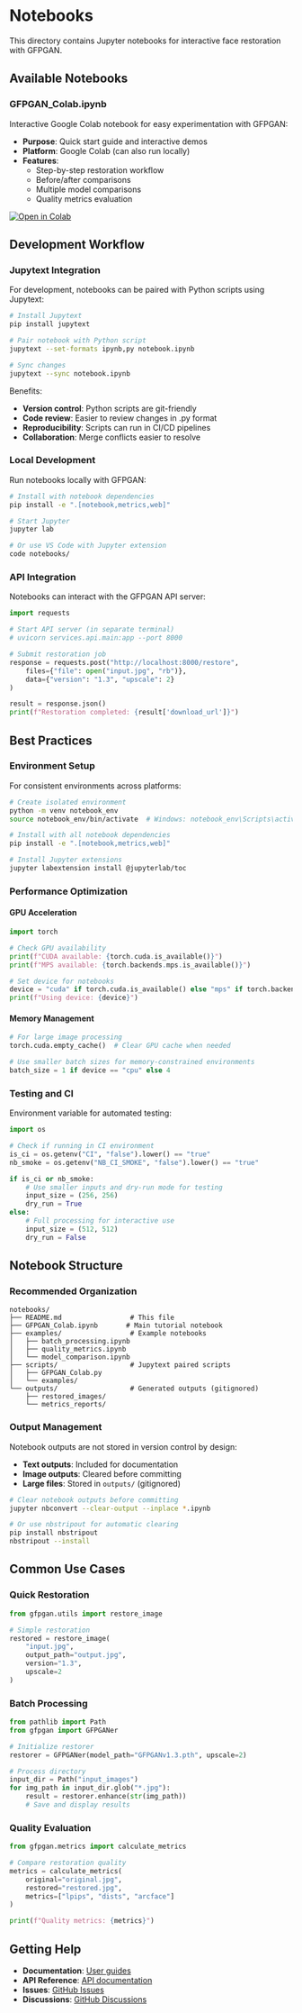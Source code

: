 # Notebooks

This directory contains Jupyter notebooks for interactive face restoration with GFPGAN.

## Available Notebooks

### GFPGAN_Colab.ipynb

Interactive Google Colab notebook for easy experimentation with GFPGAN:

- **Purpose**: Quick start guide and interactive demos
- **Platform**: Google Colab (can also run locally)
- **Features**:
  - Step-by-step restoration workflow
  - Before/after comparisons
  - Multiple model comparisons
  - Quality metrics evaluation

[![Open in Colab](https://colab.research.google.com/assets/colab-badge.svg)](https://colab.research.google.com/github/IAmJonoBo/GFPGAN/blob/main/notebooks/GFPGAN_Colab.ipynb)

## Development Workflow

### Jupytext Integration

For development, notebooks can be paired with Python scripts using Jupytext:

```bash
# Install Jupytext
pip install jupytext

# Pair notebook with Python script
jupytext --set-formats ipynb,py notebook.ipynb

# Sync changes
jupytext --sync notebook.ipynb
```

Benefits:
- **Version control**: Python scripts are git-friendly
- **Code review**: Easier to review changes in .py format
- **Reproducibility**: Scripts can run in CI/CD pipelines
- **Collaboration**: Merge conflicts easier to resolve

### Local Development

Run notebooks locally with GFPGAN:

```bash
# Install with notebook dependencies
pip install -e ".[notebook,metrics,web]"

# Start Jupyter
jupyter lab

# Or use VS Code with Jupyter extension
code notebooks/
```

### API Integration

Notebooks can interact with the GFPGAN API server:

```python
import requests

# Start API server (in separate terminal)
# uvicorn services.api.main:app --port 8000

# Submit restoration job
response = requests.post("http://localhost:8000/restore",
    files={"file": open("input.jpg", "rb")},
    data={"version": "1.3", "upscale": 2}
)

result = response.json()
print(f"Restoration completed: {result['download_url']}")
```

## Best Practices

### Environment Setup

For consistent environments across platforms:

```bash
# Create isolated environment
python -m venv notebook_env
source notebook_env/bin/activate  # Windows: notebook_env\Scripts\activate

# Install with all notebook dependencies
pip install -e ".[notebook,metrics,web]"

# Install Jupyter extensions
jupyter labextension install @jupyterlab/toc
```

### Performance Optimization

#### GPU Acceleration

```python
import torch

# Check GPU availability
print(f"CUDA available: {torch.cuda.is_available()}")
print(f"MPS available: {torch.backends.mps.is_available()}")

# Set device for notebooks
device = "cuda" if torch.cuda.is_available() else "mps" if torch.backends.mps.is_available() else "cpu"
print(f"Using device: {device}")
```

#### Memory Management

```python
# For large image processing
torch.cuda.empty_cache()  # Clear GPU cache when needed

# Use smaller batch sizes for memory-constrained environments
batch_size = 1 if device == "cpu" else 4
```

### Testing and CI

Environment variable for automated testing:

```python
import os

# Check if running in CI environment
is_ci = os.getenv("CI", "false").lower() == "true"
nb_smoke = os.getenv("NB_CI_SMOKE", "false").lower() == "true"

if is_ci or nb_smoke:
    # Use smaller inputs and dry-run mode for testing
    input_size = (256, 256)
    dry_run = True
else:
    # Full processing for interactive use
    input_size = (512, 512)
    dry_run = False
```

## Notebook Structure

### Recommended Organization

```
notebooks/
├── README.md                 # This file
├── GFPGAN_Colab.ipynb       # Main tutorial notebook
├── examples/                 # Example notebooks
│   ├── batch_processing.ipynb
│   ├── quality_metrics.ipynb
│   └── model_comparison.ipynb
├── scripts/                  # Jupytext paired scripts
│   ├── GFPGAN_Colab.py
│   └── examples/
└── outputs/                  # Generated outputs (gitignored)
    ├── restored_images/
    └── metrics_reports/
```

### Output Management

Notebook outputs are not stored in version control by design:

- **Text outputs**: Included for documentation
- **Image outputs**: Cleared before committing
- **Large files**: Stored in `outputs/` (gitignored)

```bash
# Clear notebook outputs before committing
jupyter nbconvert --clear-output --inplace *.ipynb

# Or use nbstripout for automatic clearing
pip install nbstripout
nbstripout --install
```

## Common Use Cases

### Quick Restoration

```python
from gfpgan.utils import restore_image

# Simple restoration
restored = restore_image(
    "input.jpg",
    output_path="output.jpg",
    version="1.3",
    upscale=2
)
```

### Batch Processing

```python
from pathlib import Path
from gfpgan import GFPGANer

# Initialize restorer
restorer = GFPGANer(model_path="GFPGANv1.3.pth", upscale=2)

# Process directory
input_dir = Path("input_images")
for img_path in input_dir.glob("*.jpg"):
    result = restorer.enhance(str(img_path))
    # Save and display results
```

### Quality Evaluation

```python
from gfpgan.metrics import calculate_metrics

# Compare restoration quality
metrics = calculate_metrics(
    original="original.jpg",
    restored="restored.jpg",
    metrics=["lpips", "dists", "arcface"]
)

print(f"Quality metrics: {metrics}")
```

## Getting Help

- **Documentation**: [User guides](../docs/guides/)
- **API Reference**: [API documentation](../docs/api/)
- **Issues**: [GitHub Issues](https://github.com/IAmJonoBo/GFPGAN/issues)
- **Discussions**: [GitHub Discussions](https://github.com/IAmJonoBo/GFPGAN/discussions)

